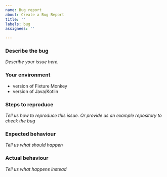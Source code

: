```yaml
---
name: Bug report
about: Create a Bug Report
title: ''
labels: bug
assignees: ''

---
```


### Describe the bug
*Describe your issue here.*

### Your environment
* version of Fixture Monkey
* version of Java/Kotlin

### Steps to reproduce
*Tell us how to reproduce this issue.*
*Or provide us an example repository to check the bug*

### Expected behaviour
*Tell us what should happen*

### Actual behaviour
*Tell us what happens instead*
